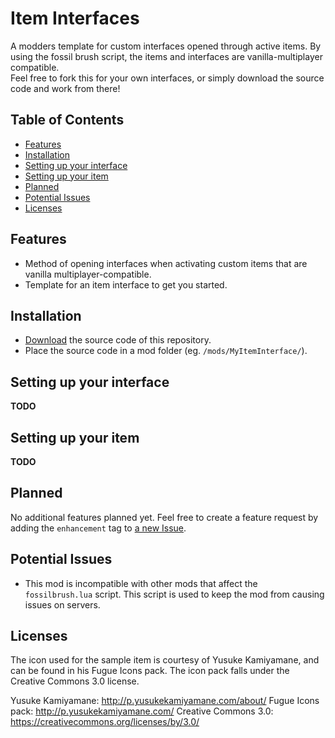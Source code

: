 # Item Interfaces
A modders template for custom interfaces opened through active items. By using the fossil brush script, the items and interfaces are vanilla-multiplayer compatible.  
Feel free to fork this for your own interfaces, or simply download the source code and work from there!

## Table of Contents
- [Features](#features)
- [Installation](#installation)
- [Setting up your interface](#setting-up-your-interface)
- [Setting up your item](#setting-up-your-item)
- [Planned](#planned)
- [Potential Issues](#potential-issues)
- [Licenses](#licenses)

## Features
* Method of opening interfaces when activating custom items that are vanilla multiplayer-compatible.
* Template for an item interface to get you started.

## Installation
* [Download](https://github.com/Silverfeelin/Starbound-ItemInterfaces/archive/master.zip) the source code of this repository.
* Place the source code in a mod folder (eg. `/mods/MyItemInterface/`).

## Setting up your interface
**TODO**

## Setting up your item
**TODO**

## Planned
No additional features planned yet. Feel free to create a feature request by adding the `enhancement` tag to [a new Issue](https://github.com/Silverfeelin/Starbound-ItemInterfaces/issues/new).

## Potential Issues
* This mod is incompatible with other mods that affect the `fossilbrush.lua` script. This script is used to keep the mod from causing issues on servers.

## Licenses
The icon used for the sample item is courtesy of Yusuke Kamiyamane, and can be found in his Fugue Icons pack. The icon pack falls under the Creative Commons 3.0 license.

Yusuke Kamiyamane: http://p.yusukekamiyamane.com/about/
Fugue Icons pack: http://p.yusukekamiyamane.com/
Creative Commons 3.0: https://creativecommons.org/licenses/by/3.0/

